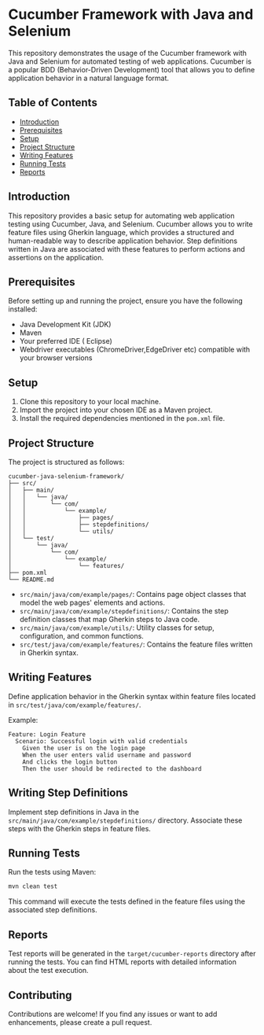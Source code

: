 # Cucumber Framework with Java and Selenium

This repository demonstrates the usage of the Cucumber framework with Java and Selenium for automated testing of web applications. Cucumber is a popular BDD (Behavior-Driven Development) tool that allows you to define application behavior in a natural language format.

## Table of Contents

- [Introduction](#introduction)
- [Prerequisites](#prerequisites)
- [Setup](#setup)
- [Project Structure](#project-structure)
- [Writing Features](#writing-features)
- [Running Tests](#running-tests)
- [Reports](#reports)

## Introduction

This repository provides a basic setup for automating web application testing using Cucumber, Java, and Selenium. Cucumber allows you to write feature files using Gherkin language, which provides a structured and human-readable way to describe application behavior. Step definitions written in Java are associated with these features to perform actions and assertions on the application.

## Prerequisites

Before setting up and running the project, ensure you have the following installed:
- Java Development Kit (JDK)
- Maven
- Your preferred IDE ( Eclipse)
- Webdriver executables (ChromeDriver,EdgeDriver etc) compatible with your browser versions

## Setup

1. Clone this repository to your local machine.
2. Import the project into your chosen IDE as a Maven project.
3. Install the required dependencies mentioned in the `pom.xml` file.

## Project Structure

The project is structured as follows:

```
cucumber-java-selenium-framework/
├── src/
│   ├── main/
│   │   └── java/
│   │       └── com/
│   │           └── example/
│   │               ├── pages/
│   │               ├── stepdefinitions/
│   │               └── utils/
│   └── test/
│       └── java/
│           └── com/
│               └── example/
│                   └── features/
├── pom.xml
└── README.md
```

- `src/main/java/com/example/pages/`: Contains page object classes that model the web pages' elements and actions.
- `src/main/java/com/example/stepdefinitions/`: Contains the step definition classes that map Gherkin steps to Java code.
- `src/main/java/com/example/utils/`: Utility classes for setup, configuration, and common functions.
- `src/test/java/com/example/features/`: Contains the feature files written in Gherkin syntax.

## Writing Features

Define application behavior in the Gherkin syntax within feature files located in `src/test/java/com/example/features/`.

Example:

```gherkin
Feature: Login Feature
  Scenario: Successful login with valid credentials
    Given the user is on the login page
    When the user enters valid username and password
    And clicks the login button
    Then the user should be redirected to the dashboard
```

## Writing Step Definitions

Implement step definitions in Java in the `src/main/java/com/example/stepdefinitions/` directory. Associate these steps with the Gherkin steps in feature files.


## Running Tests

Run the tests using Maven:

```bash
mvn clean test
```

This command will execute the tests defined in the feature files using the associated step definitions.

## Reports

Test reports will be generated in the `target/cucumber-reports` directory after running the tests. You can find HTML reports with detailed information about the test execution.

## Contributing

Contributions are welcome! If you find any issues or want to add enhancements, please create a pull request.